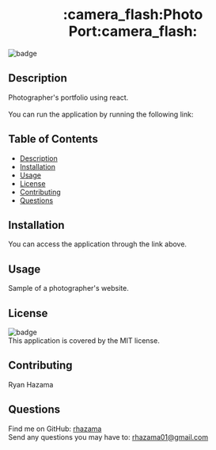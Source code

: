 <h1 align="center">:camera_flash:Photo Port:camera_flash:</h1>

![badge](https://img.shields.io/badge/license-MIT-brightgreen)<br />

## Description
Photographer's portfolio using react.
<br />
<br />
You can run the application by running the following link: <Insert Link>

## Table of Contents
- [Description](#description)
- [Installation](#installation)
- [Usage](#usage)
- [License](#license)
- [Contributing](#contributing)
- [Questions](#questions)
## Installation
You can access the application through the link above.
## Usage
Sample of a photographer's website.
## License
![badge](https://img.shields.io/badge/license-MIT-brightgreen)
<br />
This application is covered by the MIT license.
## Contributing
Ryan Hazama
## Questions
Find me on GitHub: [rhazama](https://github.com/rhazama)<br />
Send any questions you may have to: rhazama01@gmail.com<br />

